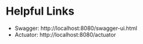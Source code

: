 # Helpful Links

* Swagger: http://localhost:8080/swagger-ui.html
* Actuator: http://localhost:8080/actuator